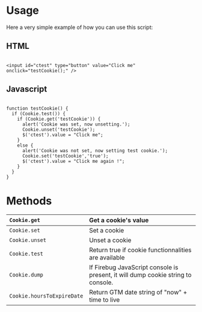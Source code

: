 # Usage #

Here a very simple example of how you can use this script:

## HTML ##

```

<input id="ctest" type="button" value="Click me" onclick="testCookie();" />

```

## Javascript ##

```

function testCookie() {
  if (Cookie.test()) {
    if (Cookie.get('testCookie')) {
      alert('Cookie was set, now unsetting.');
      Cookie.unset('testCookie');
      $('ctest').value = "Click me";
    }
    else {
      alert('Cookie was not set, now setting test cookie.');
      Cookie.set('testCookie','true');
      $('ctest').value = "Click me again !";
    }
  }
}

```

# Methods #

| `Cookie.get` | Get a cookie's value |
|:-------------|:---------------------|
| `Cookie.set` | Set a cookie |
| `Cookie.unset` | Unset a cookie |
| `Cookie.test` | Return true if cookie functionnalities are available |
| `Cookie.dump` | If Firebug JavaScript console is present, it will dump cookie string to console. |
| `Cookie.hoursToExpireDate` | Return GTM date string of "now" + time to live |